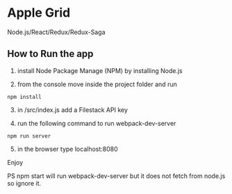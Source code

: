 # Apple Grid

Node.js/React/Redux/Redux-Saga

## How to Run the app

1. install Node Package Manage (NPM) by installing Node.js

2. from the console move inside the project folder and run

```
npm install
```
3. in /src/index.js add a Filestack API key

4. run the following command to run webpack-dev-server

```
npm run server
```

5. in the browser type localhost:8080

Enjoy


PS npm start will run webpack-dev-server but it does not fetch from node.js so ignore it.
